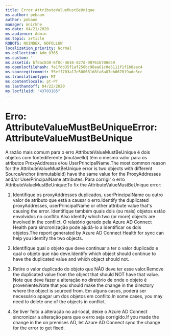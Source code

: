 ```yaml
---
title: Error AttributeValueMustBeUnique
ms.author: pebaum
author: pebaum
manager: mnirkhe
ms.date: 04/21/2020
ms.audience: Admin
ms.topic: article
ROBOTS: NOINDEX, NOFOLLOW
localization_priority: Normal
ms.collection: Adm_O365
ms.custom: ''
ms.assetid: bf8ac830-6f0c-4616-827d-987616700e59
ms.openlocfilehash: fa1fdb35f1af250bc98aa61c0e5111f1f1b8aac4
ms.sourcegitcommit: 55eff703a17e500681d8fa6a87eb067019ade3cc
ms.translationtype: MT
ms.contentlocale: pt-PT
ms.lasthandoff: 04/22/2020
ms.locfileid: "43703185"
---
```

# <a name="error-attributevaluemustbeunique"></a><span data-ttu-id="42616-102">Erro: AttributeValueMustBeUnique</span><span class="sxs-lookup"><span data-stu-id="42616-102">Error: AttributeValueMustBeUnique</span></span>

<span data-ttu-id="42616-103">A razão mais comum para o erro AttributeValueMustBeUnique é dois objetos com fontediferente (imutávelId) têm o mesmo valor para os atributos ProxyAddresss e/ou UserPrincipalName.</span><span class="sxs-lookup"><span data-stu-id="42616-103">The most common reason for the AttributeValueMustBeUnique error is two objects with different SourceAnchor (immutableId) have the same value for the ProxyAddresses and/or UserPrincipalName attributes.</span></span> <span data-ttu-id="42616-104">Para corrigir o erro AttributeValueMustBeUnique:</span><span class="sxs-lookup"><span data-stu-id="42616-104">To fix the AttributeValueMustBeUnique error:</span></span>
  
1. <span data-ttu-id="42616-105">Identifique os proxyAddresses duplicados, userPrincipalName ou outro valor de atributo que está a causar o erro.</span><span class="sxs-lookup"><span data-stu-id="42616-105">Identify the duplicated proxyAddresses, userPrincipalName or other attribute value that's causing the error.</span></span> <span data-ttu-id="42616-106">Identifique também quais dois (ou mais) objetos estão envolvidos no conflito.</span><span class="sxs-lookup"><span data-stu-id="42616-106">Also identify which two (or more) objects are involved in the conflict.</span></span> <span data-ttu-id="42616-107">O relatório gerado pela Azure AD Connect Health para sincronização pode ajudá-lo a identificar os dois objetos.</span><span class="sxs-lookup"><span data-stu-id="42616-107">The report generated by Azure AD Connect Health for sync can help you identify the two objects.</span></span>
    
2. <span data-ttu-id="42616-108">Identifique qual o objeto que deve continuar a ter o valor duplicado e qual o objeto que não deve.</span><span class="sxs-lookup"><span data-stu-id="42616-108">Identify which object should continue to have the duplicated value and which object should not.</span></span>
    
3. <span data-ttu-id="42616-109">Retire o valor duplicado do objeto que NÃO deve ter esse valor.</span><span class="sxs-lookup"><span data-stu-id="42616-109">Remove the duplicated value from the object that should NOT have that value.</span></span> <span data-ttu-id="42616-110">Note que deve fazer a alteração no diretório de onde o objeto é proveniente.</span><span class="sxs-lookup"><span data-stu-id="42616-110">Note that you should make the change in the directory where the object is sourced from.</span></span> <span data-ttu-id="42616-111">Em alguns casos, poderá ser necessário apagar um dos objetos em conflito.</span><span class="sxs-lookup"><span data-stu-id="42616-111">In some cases, you may need to delete one of the objects in conflict.</span></span>
    
4. <span data-ttu-id="42616-112">Se tiver feito a alteração no ad-local, deixe o Azure AD Connect sincronizar a alteração para que o erro seja corrigido.</span><span class="sxs-lookup"><span data-stu-id="42616-112">If you made the change in the on premises AD, let Azure AD Connect sync the change for the error to get fixed.</span></span>
    

